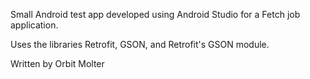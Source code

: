 Small Android test app developed using Android Studio for a Fetch job application.

Uses the libraries Retrofit, GSON, and Retrofit's GSON module.

Written by Orbit Molter
